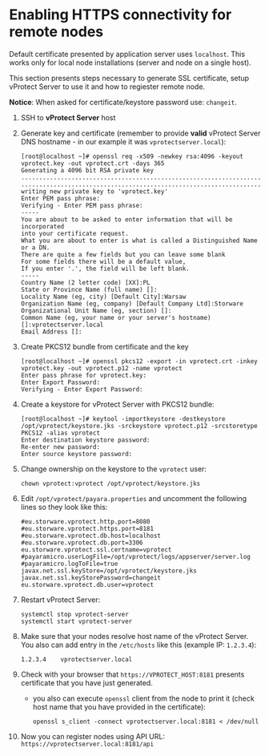 # Enabling HTTPS connectivity for remote nodes

Default certificate presented by application server uses `localhost`. This works only for local node installations \(server and node on a single host\).

This section presents steps necessary to generate SSL certificate, setup vProtect Server to use it and how to regiester remote node.

**Notice**: When asked for certificate/keystore password use: `changeit`.

1. SSH to **vProtect Server** host
2. Generate key and certificate \(remember to provide **valid** vProtect Server DNS hostname - in our example it was `vprotectserver.local`\):

   ```text
   [root@localhost ~]# openssl req -x509 -newkey rsa:4096 -keyout vprotect.key -out vprotect.crt -days 365
   Generating a 4096 bit RSA private key
   ...............................................................................++
   .............................................................................................................................................................................................................................................................................................................................................++
   writing new private key to 'vprotect.key'
   Enter PEM pass phrase:
   Verifying - Enter PEM pass phrase:
   -----
   You are about to be asked to enter information that will be incorporated
   into your certificate request.
   What you are about to enter is what is called a Distinguished Name or a DN.
   There are quite a few fields but you can leave some blank
   For some fields there will be a default value,
   If you enter '.', the field will be left blank.
   -----
   Country Name (2 letter code) [XX]:PL
   State or Province Name (full name) []:
   Locality Name (eg, city) [Default City]:Warsaw
   Organization Name (eg, company) [Default Company Ltd]:Storware
   Organizational Unit Name (eg, section) []:
   Common Name (eg, your name or your server's hostname) []:vprotectserver.local
   Email Address []:
   ```

3. Create PKCS12 bundle from certificate and the key

   ```text
   [root@localhost ~]# openssl pkcs12 -export -in vprotect.crt -inkey vprotect.key -out vprotect.p12 -name vprotect
   Enter pass phrase for vprotect.key:
   Enter Export Password:
   Verifying - Enter Export Password:
   ```

4. Create a keystore for vProtect Server with PKCS12 bundle:

   ```text
   [root@localhost ~]# keytool -importkeystore -destkeystore /opt/vprotect/keystore.jks -srckeystore vprotect.p12 -srcstoretype PKCS12 -alias vprotect
   Enter destination keystore password:  
   Re-enter new password: 
   Enter source keystore password:
   ```

5. Change ownership on the keystore to the `vprotect` user:

   ```text
   chown vprotect:vprotect /opt/vprotect/keystore.jks
   ```

6. Edit `/opt/vprotect/payara.properties` and uncomment the following lines so they look like this:

   ```text
   #eu.storware.vprotect.http.port=8080
   #eu.storware.vprotect.https.port=8181
   #eu.storware.vprotect.db.host=localhost
   #eu.storware.vprotect.db.port=3306
   eu.storware.vprotect.ssl.certname=vprotect
   #payaramicro.userLogFile=/opt/vprotect/logs/appserver/server.log
   #payaramicro.logToFile=true
   javax.net.ssl.keyStore=/opt/vprotect/keystore.jks
   javax.net.ssl.keyStorePassword=changeit
   eu.storware.vprotect.db.user=vprotect
   ```

7. Restart vProtect Server:

   ```text
   systemctl stop vprotect-server
   systemctl start vprotect-server
   ```

8. Make sure that your nodes resolve host name of the vProtect Server. You also can add entry in the `/etc/hosts` like this \(example IP: `1.2.3.4`\):

   ```text
   1.2.3.4    vprotectserver.local
   ```

9. Check with your browser that `https://VPROTECT_HOST:8181` presents certificate that you have just generated.
   * you also can execute `openssl` client from the node to print it \(check host name that you have provided in the certificate\):

     ```text
     openssl s_client -connect vprotectserver.local:8181 < /dev/null
     ```
10. Now you can register nodes using API URL: `https://vprotectserver.local:8181/api`

